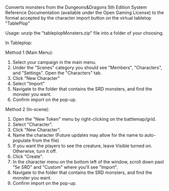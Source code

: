 Converts monsters from the Dungeons&Dragons 5th Edition System Reference Documentation (available under the Open Gaming License) to the format accepted by the character import button on the virtual tabletop "TablePlop"

Usage: unzip the "tableplopMonsters.zip" file into a folder of your choosing. 

In Tableplop:

Method 1 (Main Menu):
1. Select your campaign in the main menu.
2. Under the "Scenes" category you should see "Members", "Characters", and "Settings". Open the "Characters" tab.
3. Click "New Character"
4. Select "Import"
5. Navigate to the folder that contains the SRD monsters, and find the monster you want.
6. Confirm import on the pop-up.

Method 2 (In-scene):
1. Open the "New Token" menu by right-clicking on the battlemap/grid.
2. Select "Character".
3. Click "New Character".
4. Name the character (Future updates may allow for the name to auto-populate from the file)
5. If you want the players to see the creature, leave Visible turned on. Otherwise, turn it off.
6. Click "Create".
7. In the character menu on the bottom left of the window, scroll down past "5e SRD" and "Custom" where you'll see "Import".
8. Navigate to the folder that contains the SRD monsters, and find the monster you want.
9. Confirm import on the pop-up.
